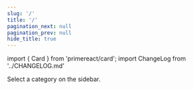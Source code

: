 ```yaml
---
slug: '/'
title: '/'
pagination_next: null
pagination_prev: null
hide_title: true
---
```


import { Card } from 'primereact/card';
import ChangeLog from '../CHANGELOG.md'

<Card>
    Select a category on the sidebar.
</Card>

<ChangeLog />
